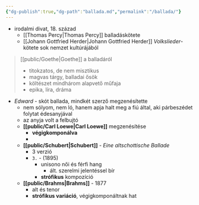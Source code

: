 ```yaml
---
{"dg-publish":true,"dg-path":"ballada.md","permalink":"/ballada/"}
---
```


- irodalmi divat, 18. század
	- [[Thomas Percy\|Thomas Percy]] balladáskötete
	- [[Johann Gottfried Herder\|Johann Gottfried Herder]] *Volkslieder*-kötete sok nemzet kultúrájából

> [[public/Goethe\|Goethe]] a balladáról
> 	- titokzatos, de nem misztikus
> 	- magvas tárgy, balladai ősök
> 	- költészet mindhárom alapvető műfaja
> 	- epika, líra, dráma

- *Edward* - skót ballada, mindkét szerző megzenésítette
	- nem sólyom, nem ló, hanem apja halt meg a fiú által, aki párbeszédet folytat édesanyjával
	- az anyja volt a felbujtó
	- **[[public/Carl Loewe\|Carl Loewe]]** megzenésítése
		- **végigkomponálva**
		- 
	- **[[public/Schubert\|Schubert]]** - *Eine altschottische Ballade*
		- 3 verzió
		- `3.` - (1895)
			- unisono női és férfi hang
				- ált. szerelmi jelentéssel bír
			- **strófikus** kompozíció
	- **[[public/Brahms\|Brahms]]** - 1877
		- alt és tenor
		- **strófikus variáció**, végigkomponáltnak hat


